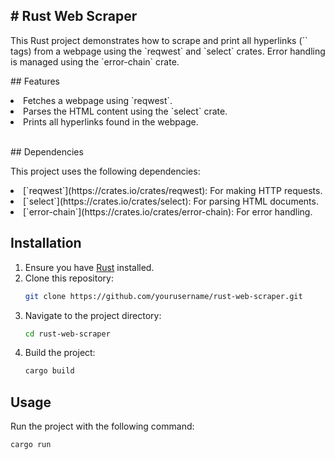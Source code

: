 <h2># Rust Web Scraper</h2>

<p>This Rust project demonstrates how to scrape and print all hyperlinks (`<a>` tags) from a webpage using the `reqwest` and `select` crates. Error handling is managed using the `error-chain` crate.</a>

<p>## Features</p>

<li> Fetches a webpage using `reqwest`.</li>
<li> Parses the HTML content using the `select` crate.</li>
<li> Prints all hyperlinks found in the webpage.</li>
<br>
<p>## Dependencies</p>

<p>This project uses the following dependencies:</p>

<li> [`reqwest`](https://crates.io/crates/reqwest): For making HTTP requests.</li>
<li> [`select`](https://crates.io/crates/select): For parsing HTML documents.</li>
<li> [`error-chain`](https://crates.io/crates/error-chain): For error handling.</li>

## Installation

1. Ensure you have [Rust](https://www.rust-lang.org/tools/install) installed.
2. Clone this repository:
    ```sh
    git clone https://github.com/yourusername/rust-web-scraper.git
    ```
3. Navigate to the project directory:
    ```sh
    cd rust-web-scraper
    ```
4. Build the project:
    ```sh
    cargo build
    ```

## Usage

Run the project with the following command:

```sh
cargo run
